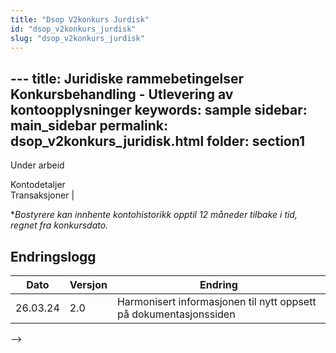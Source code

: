 ```yaml
---
title: "Dsop V2konkurs Jurdisk"
id: "dsop_v2konkurs_jurdisk"
slug: "dsop_v2konkurs_jurdisk"
---
```


﻿---
title: Juridiske rammebetingelser Konkursbehandling - Utlevering av kontoopplysninger
keywords: sample
sidebar: main_sidebar
permalink: dsop_v2konkurs_juridisk.html
folder: section1
---

Under arbeid

Kontodetaljer <br >Transaksjoner                              |

**Bostyrere kan innhente kontohistorikk opptil 12 måneder tilbake i tid, regnet fra konkursdato.*



## Endringslogg

| Dato     | Versjon | Endring                                                                                                                      |
|----------|---------|------------------------------------------------------------------------------------------------------------------------------|
| 26.03.24 | 2.0     | Harmonisert informasjonen til nytt oppsett på dokumentasjonssiden                                                            |

 --&gt;

